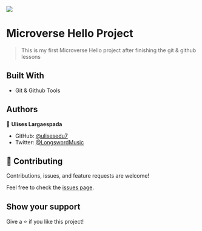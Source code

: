 ![](https://img.shields.io/badge/Microverse-blueviolet)

# Microverse Hello Project 

> This is my first Microverse Hello project after finishing the git & github lessons


## Built With

- Git & Github Tools


## Authors

👤 **Ulises Largaespada**

- GitHub: [@ulisesedu7](https://github.com/ulisesedu7)
- Twitter: [@LongswordMusic](https://twitter.com/LongswordMusic)


## 🤝 Contributing

Contributions, issues, and feature requests are welcome!

Feel free to check the [issues page](../../issues/).

## Show your support

Give a ⭐️ if you like this project!

